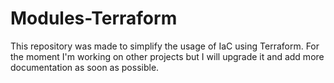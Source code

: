 # Modules-Terraform
This repository was made to simplify the usage of IaC using Terraform. 
For the moment I'm working on other projects but I will upgrade it and add more documentation as soon as possible.
